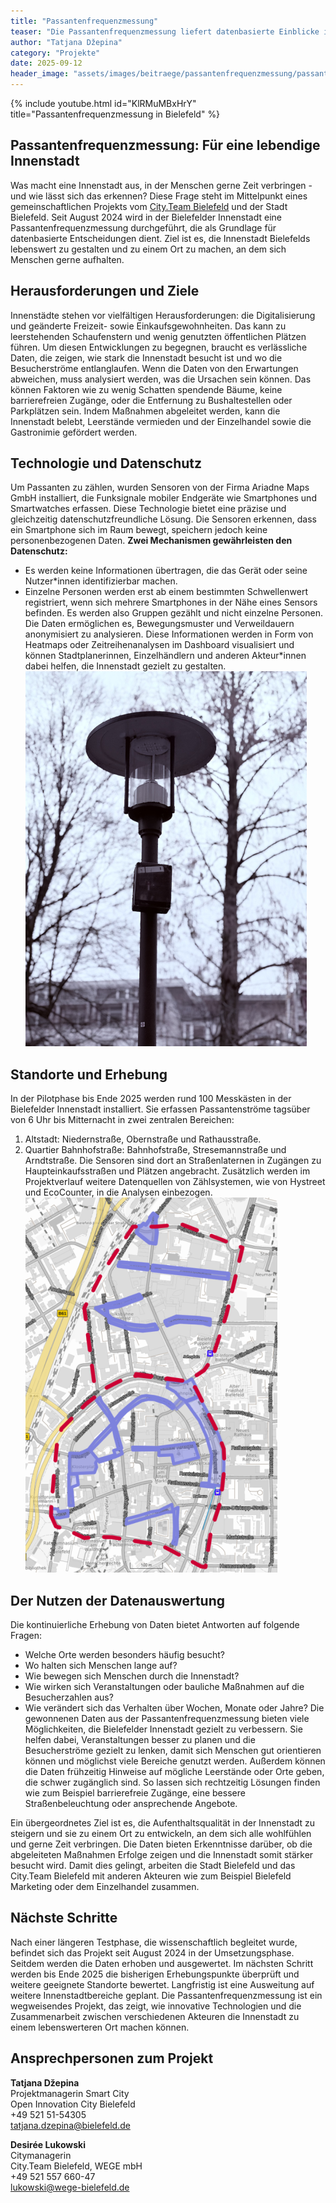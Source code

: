 ```yaml
---
title: "Passantenfrequenzmessung"
teaser: "Die Passantenfrequenzmessung liefert datenbasierte Einblicke in Besucherströme der Innenstadt, damit Bielefeld noch lebendiger und attraktiver wird."
author: "Tatjana Džepina"
category: "Projekte"
date: 2025-09-12
header_image: "assets/images/beitraege/passantenfrequenzmessung/passantenfrequenzmessung_header_16x9.png"
---
```

{% include youtube.html id="KlRMuMBxHrY" title="Passantenfrequenzmessung in Bielefeld" %}

## Passantenfrequenzmessung: Für eine lebendige Innenstadt
Was macht eine Innenstadt aus, in der Menschen gerne Zeit verbringen - und wie lässt sich das erkennen? Diese Frage steht im Mittelpunkt eines gemeinschaftlichen Projekts vom [City.Team Bielefeld](https://www.citybielefeld.de/) und der Stadt Bielefeld. Seit August 2024 wird in der Bielefelder Innenstadt eine Passantenfrequenzmessung durchgeführt, die als Grundlage für datenbasierte Entscheidungen dient. Ziel ist es, die Innenstadt Bielefelds lebenswert zu gestalten und zu einem Ort zu machen, an dem sich Menschen gerne aufhalten.

## Herausforderungen und Ziele
Innenstädte stehen vor vielfältigen Herausforderungen: die Digitalisierung und geänderte Freizeit- sowie Einkaufsgewohnheiten. Das kann zu leerstehenden Schaufenstern und wenig genutzten öffentlichen Plätzen führen. Um diesen Entwicklungen zu begegnen, braucht es verlässliche Daten, die zeigen, wie stark die Innenstadt besucht ist und wo die Besucherströme entlanglaufen.
Wenn die Daten von den Erwartungen abweichen, muss analysiert werden, was die Ursachen sein können. Das können Faktoren wie zu wenig Schatten spendende Bäume, keine barrierefreien Zugänge, oder die Entfernung zu Bushaltestellen oder Parkplätzen sein. Indem Maßnahmen abgeleitet werden, kann die Innenstadt belebt, Leerstände vermieden und der Einzelhandel sowie die Gastronimie gefördert werden.

## Technologie und Datenschutz
Um Passanten zu zählen, wurden Sensoren von der Firma Ariadne Maps GmbH installiert, die Funksignale mobiler Endgeräte wie Smartphones und Smartwatches erfassen. Diese Technologie bietet eine präzise und gleichzeitig datenschutzfreundliche Lösung. Die Sensoren erkennen, dass ein Smartphone sich im Raum bewegt, speichern jedoch keine personenbezogenen Daten.
**Zwei Mechanismen gewährleisten den Datenschutz:**
* Es werden keine Informationen übertragen, die das Gerät oder seine Nutzer*innen identifizierbar machen.
* Einzelne Personen werden erst ab einem bestimmten Schwellenwert registriert, wenn sich mehrere Smartphones in der Nähe eines Sensors befinden. Es werden also Gruppen gezählt und nicht einzelne Personen.
Die Daten ermöglichen es, Bewegungsmuster und Verweildauern anonymisiert zu analysieren. Diese Informationen werden in Form von Heatmaps oder Zeitreihenanalysen im Dashboard visualisiert und können Stadtplanerinnen, Einzelhändlern und anderen Akteur*innen dabei helfen, die Innenstadt gezielt zu gestalten.
![Eine Laterne ist zu sehen, an der ein Sensor angebracht ist.](/assets/images/beitraege/passantenfrequenzmessung/passantenfrequenzmessung_sensor_an_laterne.png)

## Standorte und Erhebung
In der Pilotphase bis Ende 2025 werden rund 100 Messkästen in der Bielefelder Innenstadt installiert. Sie erfassen Passantenströme tagsüber von 6 Uhr bis Mitternacht in zwei zentralen Bereichen:
1. Altstadt: Niedernstraße, Obernstraße und Rathausstraße.
2. Quartier Bahnhofstraße: Bahnhofstraße, Stresemannstraße und Arndtstraße.
Die Sensoren sind dort an Straßenlaternen in Zugängen zu Haupteinkaufsstraßen und Plätzen angebracht. Zusätzlich werden im Projektverlauf weitere Datenquellen von Zählsystemen, wie von Hystreet und EcoCounter, in die Analysen einbezogen.
![Eine Karte vom Quartier Bahnhofstraße und der Altstadt ist zu sehen, wo die Messbereiche der Passantenfrequenzmessung markiert sind.](/assets/images/beitraege/passantenfrequenzmessung/passantenfrequenzmessung_anwendungsbereiche_bielefeld_city.png)

## Der Nutzen der Datenauswertung
Die kontinuierliche Erhebung von Daten bietet Antworten auf folgende Fragen:
* Welche Orte werden besonders häufig besucht?
* Wo halten sich Menschen lange auf?
* Wie bewegen sich Menschen durch die Innenstadt?
* Wie wirken sich Veranstaltungen oder bauliche Maßnahmen auf die Besucherzahlen aus?
* Wie verändert sich das Verhalten über Wochen, Monate oder Jahre?
Die gewonnenen Daten aus der Passantenfrequenzmessung bieten viele Möglichkeiten, die Bielefelder Innenstadt gezielt zu verbessern. Sie helfen dabei, Veranstaltungen besser zu planen und die Besucherströme gezielt zu lenken, damit sich Menschen gut orientieren können und möglichst viele Bereiche genutzt werden. Außerdem können die Daten frühzeitig Hinweise auf mögliche Leerstände oder Orte geben, die schwer zugänglich sind. So lassen sich rechtzeitig Lösungen finden wie zum Beispiel barrierefreie Zugänge, eine bessere Straßenbeleuchtung oder ansprechende Angebote.  

Ein übergeordnetes Ziel ist es, die Aufenthaltsqualität in der Innenstadt zu steigern und sie zu einem Ort zu entwickeln, an dem sich alle wohlfühlen und gerne Zeit verbringen. Die Daten bieten Erkenntnisse darüber, ob die abgeleiteten Maßnahmen Erfolge zeigen und die Innenstadt somit stärker besucht wird. Damit dies gelingt, arbeiten die Stadt Bielefeld und das City.Team Bielefeld mit anderen Akteuren wie zum Beispiel Bielefeld Marketing oder dem Einzelhandel zusammen. 

## Nächste Schritte
Nach einer längeren Testphase, die wissenschaftlich begleitet wurde, befindet sich das Projekt seit August 2024 in der Umsetzungsphase. Seitdem werden die Daten erhoben und ausgewertet. Im nächsten Schritt werden bis Ende 2025 die bisherigen Erhebungspunkte überprüft und weitere geeignete Standorte bewertet. Langfristig ist eine Ausweitung auf weitere Innenstadtbereiche geplant.
Die Passantenfrequenzmessung ist ein wegweisendes Projekt, das zeigt, wie innovative Technologien und die Zusammenarbeit zwischen verschiedenen Akteuren die Innenstadt zu einem lebenswerteren Ort machen können.

## Ansprechpersonen zum Projekt

**Tatjana Džepina**<br>
Projektmanagerin Smart City<br>
Open Innovation City Bielefeld<br>
+49 521 51-54305<br>
tatjana.dzepina@bielefeld.de

**Desirée Lukowski**<br>
Citymanagerin<br>
City.Team Bielefeld, WEGE mbH<br>
+49 521 557 660-47<br>
lukowski@wege-bielefeld.de

